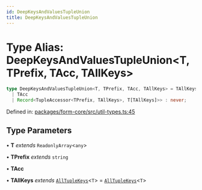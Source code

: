 ```yaml
---
id: DeepKeysAndValuesTupleUnion
title: DeepKeysAndValuesTupleUnion
---
```


<!-- DO NOT EDIT: this page is autogenerated from the type comments -->

# Type Alias: DeepKeysAndValuesTupleUnion\<T, TPrefix, TAcc, TAllKeys\>

```ts
type DeepKeysAndValuesTupleUnion<T, TPrefix, TAcc, TAllKeys> = TAllKeys extends any ? DeepKeysAndValuesUnion<T[TAllKeys], TupleAccessor<TPrefix, TAllKeys>, 
  | TAcc
  | Record<TupleAccessor<TPrefix, TAllKeys>, T[TAllKeys]>> : never;
```

Defined in: [packages/form-core/src/util-types.ts:45](https://github.com/TanStack/form/blob/main/packages/form-core/src/util-types.ts#L45)

## Type Parameters

• **T** *extends* `ReadonlyArray`\<`any`\>

• **TPrefix** *extends* `string`

• **TAcc**

• **TAllKeys** *extends* [`AllTupleKeys`](alltuplekeys.md)\<`T`\> = [`AllTupleKeys`](alltuplekeys.md)\<`T`\>
